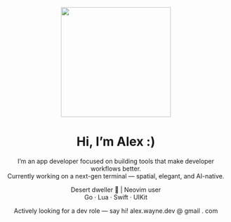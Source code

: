 <div align="center">
  <img src="https://media.giphy.com/media/ewzF6uunnPn6L5amuW/giphy-downsized-large.gif" width=250px />

# Hi, I’m Alex :)

I’m an app developer focused on building tools that make developer workflows better.  
Currently working on a next-gen terminal — spatial, elegant, and AI-native.

Desert dweller 🌵 | Neovim user  
Go · Lua · Swift · UIKit

Actively looking for a dev role — say hi!
alex.wayne.dev @ gmail . com
</div>
